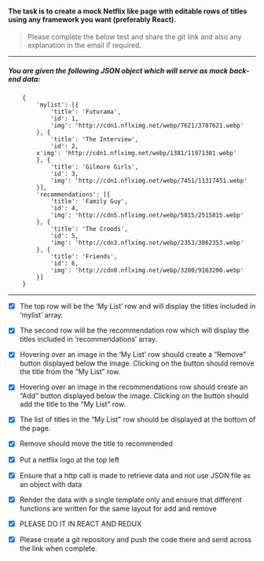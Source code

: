 #### The task is to create a mock Netflix like page with editable rows of titles using any framework you want (preferably React).
> Please complete the below test and share the git link and also any explanation in the email if required. 
---
##### You are given the following JSON object which will serve as mock back­end data: 
		
		{
			'mylist': [{
				'title': 'Futurama',
				'id': 1,
				'img': 'http://cdn1.nflximg.net/webp/7621/3787621.webp'
			}, {
				'title': 'The Interview',
				'id': 2,
			x'img': 'http://cdn1.nflximg.net/webp/1381/11971381.webp'
			}, {
				'title': 'Gilmore Girls',
				'id': 3,
				'img': 'http://cdn1.nflximg.net/webp/7451/11317451.webp'
			}],
			'recommendations': [{
				'title': 'Family Guy',
				'id': 4,
				'img': 'http://cdn5.nflximg.net/webp/5815/2515815.webp'
			}, {
				'title': 'The Croods',
				'id': 5,
				'img': 'http://cdn3.nflximg.net/webp/2353/3862353.webp'
			}, {
				'title': 'Friends',
				'id': 6,
				'img': 'http://cdn0.nflximg.net/webp/3200/9163200.webp'
			}]
		}

---

- [x] The top row will be the ‘My List’ row and will display the titles included in ‘mylist’ array.
 
- [x] The second row will be the recommendation row which will display the titles included in ‘recommendations’ array.
 
- [x] Hovering over an image in the ‘My List’ row should create a “Remove” button displayed below the image. Clicking on the button should remove the title from the “My List” row.
 
- [x] Hovering over an image in the recommendations row should create an “Add” button displayed below the image. Clicking on the button should add the title to the “My List” row.
 
- [x] The list of titles in the “My List” row should be displayed at the bottom of the page.

- [x] Remove should move the title to recommended  

- [x] Put a netflix logo at the top left  

- [x] Ensure that a http call is made to retrieve data and not use JSON file as an object with data  

- [x] Render the data with a single template only and ensure that different functions are written for the same layout for add and remove  

- [x] PLEASE DO IT IN REACT AND REDUX  

- [x] Please create a git repository and push the code there and send across the link when complete.  
